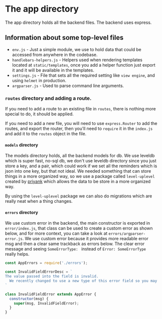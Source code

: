 # The app directory

The app directory holds all the backend files. The backend uses
express.

## Information about some top-level files

  * `env.js` - Just a simple module, we use to hold
  data that could be accessed from anywhere in the codebase.
  * `handlebars-helpers.js` - Helpers used when rendering templates located at
  `static/templates`, once you add a helper function just export it and it will
  be available in the templates.
  * `settings.js` - File that sets all the required setting like `view engine`,
  and using `helmet` in production.
  * `argparser.js` - Used to parse command line arguments.

### `routes` directory and adding a route.
If you need to add a route to an existing file in `routes`, there is nothing
more special to do, it should be applied.

If you need to add a new file, you will need to use `express.Router` to add
the routes, and export the router, then you'll need to `require` it in the `index.js`
and add it to the `routes` object in the file.

#### `models` directory
The models directory holds, all the backend models for db. We use
leveldb which is super fast, no-sql db, we don't use leveldb directory
since you just store a key, and a pair, which could work if we set all the
reminders which is json into one key, but that not ideal. We needed something
that can store things in a more organized way, so we use a package called `level-uplevel`
created by [priyank](https://github.com/priyankp10) which allows the data to be
store in a more organized way.

By using the `level-uplevel` package we can also do migrations which are really neat
when a thing changes.

#### `errors` directory

We use custom error in the backend, the main constructor is exported
in `error/index.js`, that class can be used to create a custom error
as shown below, and for more context, you can take a look at `errors/argparser-error.js`.
We use custom error because it provides more readable error msg and then a clear same trackback
as errors below. The clear error message and seeing `SomeErrorType: ` instead of `Error: SomeErrorType`
really helps.

```javascript
const AppErrors = require('./errors');

const InvalidFieldErrorDesc = `
The value passed into the field is invalid.
  We recently changed to use a new type of this error field so you may need to adjust your code accordingly.
`

class InvalidFieldError extends AppError {
  constructor(msg) {
    super(msg, InvalidFieldError);
  }
}
```
